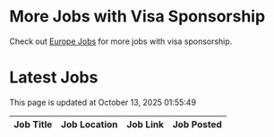 # More Jobs with Visa Sponsorship

Check out [Europe Jobs](https://github.com/sureshparimi/europejobs#latest-jobs) for more jobs with visa sponsorship.

# Latest Jobs

This page is updated at October 13, 2025 01:55:49

| Job Title | Job Location | Job Link | Job Posted |
| --- | --- | --- | --- |
